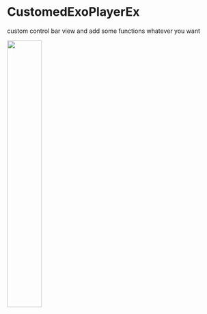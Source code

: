 # CustomedExoPlayerEx
<p> custom control bar view and add some functions whatever you want </p>

<img width="40%" height="40%" src="https://github.com/jin7011/CustomedExoPlayerEx/assets/67801083/a32a8d56-53d9-425b-b914-ced9830b0fe1"/>


